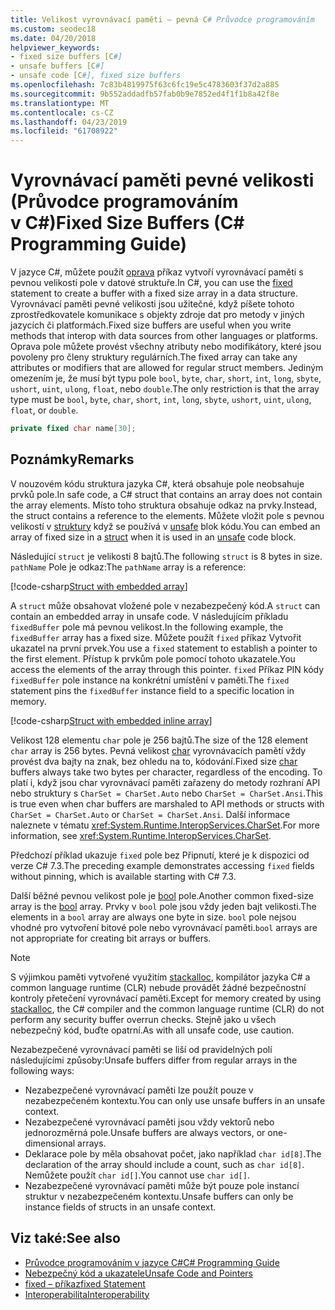 ```yaml
---
title: Velikost vyrovnávací paměti – pevná C# Průvodce programováním
ms.custom: seodec18
ms.date: 04/20/2018
helpviewer_keywords:
- fixed size buffers [C#]
- unsafe buffers [C#]
- unsafe code [C#], fixed size buffers
ms.openlocfilehash: 7c83b4819975f63c6fc19e5c4783603f37d2a885
ms.sourcegitcommit: 9b552addadfb57fab0b9e7852ed4f1f1b8a42f8e
ms.translationtype: MT
ms.contentlocale: cs-CZ
ms.lasthandoff: 04/23/2019
ms.locfileid: "61708922"
---
```

# <a name="fixed-size-buffers-c-programming-guide"></a><span data-ttu-id="d2456-102">Vyrovnávací paměti pevné velikosti (Průvodce programováním v C#)</span><span class="sxs-lookup"><span data-stu-id="d2456-102">Fixed Size Buffers (C# Programming Guide)</span></span>

<span data-ttu-id="d2456-103">V jazyce C#, můžete použít [oprava](../../language-reference/keywords/fixed-statement.md) příkaz vytvoří vyrovnávací paměti s pevnou velikostí pole v datové struktuře.</span><span class="sxs-lookup"><span data-stu-id="d2456-103">In C#, you can use the [fixed](../../language-reference/keywords/fixed-statement.md) statement to create a buffer with a fixed size array in a data structure.</span></span> <span data-ttu-id="d2456-104">Vyrovnávací paměti pevné velikosti jsou užitečné, když píšete tohoto zprostředkovatele komunikace s objekty zdroje dat pro metody v jiných jazycích či platformách.</span><span class="sxs-lookup"><span data-stu-id="d2456-104">Fixed size buffers are useful when you write methods that interop with data sources from other languages or platforms.</span></span> <span data-ttu-id="d2456-105">Oprava pole můžete provést všechny atributy nebo modifikátory, které jsou povoleny pro členy struktury regulárních.</span><span class="sxs-lookup"><span data-stu-id="d2456-105">The fixed array can take any attributes or modifiers that are allowed for regular struct members.</span></span> <span data-ttu-id="d2456-106">Jediným omezením je, že musí být typu pole `bool`, `byte`, `char`, `short`, `int`, `long`, `sbyte`, `ushort`, `uint`, `ulong`, `float`, nebo `double`.</span><span class="sxs-lookup"><span data-stu-id="d2456-106">The only restriction is that the array type must be `bool`, `byte`, `char`, `short`, `int`, `long`, `sbyte`, `ushort`, `uint`, `ulong`, `float`, or `double`.</span></span>

```csharp
private fixed char name[30];
```

## <a name="remarks"></a><span data-ttu-id="d2456-107">Poznámky</span><span class="sxs-lookup"><span data-stu-id="d2456-107">Remarks</span></span>

<span data-ttu-id="d2456-108">V nouzovém kódu struktura jazyka C#, která obsahuje pole neobsahuje prvků pole.</span><span class="sxs-lookup"><span data-stu-id="d2456-108">In safe code, a C# struct that contains an array does not contain the array elements.</span></span> <span data-ttu-id="d2456-109">Místo toho struktura obsahuje odkaz na prvky.</span><span class="sxs-lookup"><span data-stu-id="d2456-109">Instead, the struct contains a reference to the elements.</span></span> <span data-ttu-id="d2456-110">Můžete vložit pole s pevnou velikostí v [struktury](../../language-reference/keywords/struct.md) když se používá v [unsafe](../../language-reference/keywords/unsafe.md) blok kódu.</span><span class="sxs-lookup"><span data-stu-id="d2456-110">You can embed an array of fixed size in a [struct](../../language-reference/keywords/struct.md) when it is used in an [unsafe](../../language-reference/keywords/unsafe.md) code block.</span></span>

<span data-ttu-id="d2456-111">Následující `struct` je velikosti 8 bajtů.</span><span class="sxs-lookup"><span data-stu-id="d2456-111">The following `struct` is 8 bytes in size.</span></span> <span data-ttu-id="d2456-112">`pathName` Pole je odkaz:</span><span class="sxs-lookup"><span data-stu-id="d2456-112">The `pathName` array is a reference:</span></span>

[!code-csharp[Struct with embedded array](../../../../samples/snippets/csharp/keywords/FixedKeywordExamples.cs#6)]

<span data-ttu-id="d2456-113">A `struct` může obsahovat vložené pole v nezabezpečený kód.</span><span class="sxs-lookup"><span data-stu-id="d2456-113">A `struct` can contain an embedded array in unsafe code.</span></span> <span data-ttu-id="d2456-114">V následujícím příkladu `fixedBuffer` pole má pevnou velikost.</span><span class="sxs-lookup"><span data-stu-id="d2456-114">In the following example, the `fixedBuffer` array has a fixed size.</span></span> <span data-ttu-id="d2456-115">Můžete použít `fixed` příkaz Vytvořit ukazatel na první prvek.</span><span class="sxs-lookup"><span data-stu-id="d2456-115">You use a `fixed` statement to establish a pointer to the first element.</span></span> <span data-ttu-id="d2456-116">Přístup k prvkům pole pomocí tohoto ukazatele.</span><span class="sxs-lookup"><span data-stu-id="d2456-116">You access the elements of the array through this pointer.</span></span> <span data-ttu-id="d2456-117">`fixed` Příkaz PIN kódy `fixedBuffer` pole instance na konkrétní umístění v paměti.</span><span class="sxs-lookup"><span data-stu-id="d2456-117">The `fixed` statement pins the `fixedBuffer` instance field to a specific location in memory.</span></span>

[!code-csharp[Struct with embedded inline array](../../../../samples/snippets/csharp/keywords/FixedKeywordExamples.cs#7)]

<span data-ttu-id="d2456-118">Velikost 128 elementu `char` pole je 256 bajtů.</span><span class="sxs-lookup"><span data-stu-id="d2456-118">The size of the 128 element `char` array is 256 bytes.</span></span> <span data-ttu-id="d2456-119">Pevná velikost [char](../../language-reference/keywords/char.md) vyrovnávacích pamětí vždy provést dva bajty na znak, bez ohledu na to, kódování.</span><span class="sxs-lookup"><span data-stu-id="d2456-119">Fixed size [char](../../language-reference/keywords/char.md) buffers always take two bytes per character, regardless of the encoding.</span></span> <span data-ttu-id="d2456-120">To platí i, když jsou char vyrovnávací paměti zařazeny do metody rozhraní API nebo struktury s `CharSet = CharSet.Auto` nebo `CharSet = CharSet.Ansi`.</span><span class="sxs-lookup"><span data-stu-id="d2456-120">This is true even when char buffers are marshaled to API methods or structs with `CharSet = CharSet.Auto` or `CharSet = CharSet.Ansi`.</span></span> <span data-ttu-id="d2456-121">Další informace naleznete v tématu <xref:System.Runtime.InteropServices.CharSet>.</span><span class="sxs-lookup"><span data-stu-id="d2456-121">For more information, see <xref:System.Runtime.InteropServices.CharSet>.</span></span>

<span data-ttu-id="d2456-122">Předchozí příklad ukazuje `fixed` pole bez Připnutí, které je k dispozici od verze C# 7.3.</span><span class="sxs-lookup"><span data-stu-id="d2456-122">The  preceding example demonstrates accessing `fixed` fields without pinning, which is available starting with C# 7.3.</span></span>

<span data-ttu-id="d2456-123">Další běžné pevnou velikost pole je [bool](../../language-reference/keywords/bool.md) pole.</span><span class="sxs-lookup"><span data-stu-id="d2456-123">Another common fixed-size array is the [bool](../../language-reference/keywords/bool.md) array.</span></span> <span data-ttu-id="d2456-124">Prvky v `bool` pole jsou vždy jeden bajt velikosti.</span><span class="sxs-lookup"><span data-stu-id="d2456-124">The elements in a `bool` array are always one byte in size.</span></span> <span data-ttu-id="d2456-125">`bool` pole nejsou vhodné pro vytvoření bitové pole nebo vyrovnávací paměti.</span><span class="sxs-lookup"><span data-stu-id="d2456-125">`bool` arrays are not appropriate for creating bit arrays or buffers.</span></span>

> [!NOTE]
> <span data-ttu-id="d2456-126">S výjimkou paměti vytvořené využitím [stackalloc](../../language-reference/keywords/stackalloc.md), kompilátor jazyka C# a common language runtime (CLR) nebude provádět žádné bezpečnostní kontroly přetečení vyrovnávací paměti.</span><span class="sxs-lookup"><span data-stu-id="d2456-126">Except for memory created by using [stackalloc](../../language-reference/keywords/stackalloc.md), the C# compiler and the common language runtime (CLR) do not perform any security buffer overrun checks.</span></span> <span data-ttu-id="d2456-127">Stejně jako u všech nebezpečný kód, buďte opatrní.</span><span class="sxs-lookup"><span data-stu-id="d2456-127">As with all unsafe code, use caution.</span></span>

<span data-ttu-id="d2456-128">Nezabezpečené vyrovnávací paměti se liší od pravidelných polí následujícími způsoby:</span><span class="sxs-lookup"><span data-stu-id="d2456-128">Unsafe buffers differ from regular arrays in the following ways:</span></span>

- <span data-ttu-id="d2456-129">Nezabezpečené vyrovnávací paměti lze použít pouze v nezabezpečeném kontextu.</span><span class="sxs-lookup"><span data-stu-id="d2456-129">You can only use unsafe buffers in an unsafe context.</span></span>
- <span data-ttu-id="d2456-130">Nezabezpečené vyrovnávací paměti jsou vždy vektorů nebo jednorozměrná pole.</span><span class="sxs-lookup"><span data-stu-id="d2456-130">Unsafe buffers are always vectors, or one-dimensional arrays.</span></span>
- <span data-ttu-id="d2456-131">Deklarace pole by měla obsahovat počet, jako například `char id[8]`.</span><span class="sxs-lookup"><span data-stu-id="d2456-131">The declaration of the array should include a count, such as `char id[8]`.</span></span> <span data-ttu-id="d2456-132">Nemůžete použít `char id[]`.</span><span class="sxs-lookup"><span data-stu-id="d2456-132">You cannot use `char id[]`.</span></span>
- <span data-ttu-id="d2456-133">Nezabezpečené vyrovnávací paměti může být pouze pole instancí struktur v nezabezpečeném kontextu.</span><span class="sxs-lookup"><span data-stu-id="d2456-133">Unsafe buffers can only be instance fields of structs in an unsafe context.</span></span>

## <a name="see-also"></a><span data-ttu-id="d2456-134">Viz také:</span><span class="sxs-lookup"><span data-stu-id="d2456-134">See also</span></span>

- [<span data-ttu-id="d2456-135">Průvodce programováním v jazyce C#</span><span class="sxs-lookup"><span data-stu-id="d2456-135">C# Programming Guide</span></span>](../index.md)
- [<span data-ttu-id="d2456-136">Nebezpečný kód a ukazatele</span><span class="sxs-lookup"><span data-stu-id="d2456-136">Unsafe Code and Pointers</span></span>](index.md)
- [<span data-ttu-id="d2456-137">fixed – příkaz</span><span class="sxs-lookup"><span data-stu-id="d2456-137">fixed Statement</span></span>](../../language-reference/keywords/fixed-statement.md)
- [<span data-ttu-id="d2456-138">Interoperabilita</span><span class="sxs-lookup"><span data-stu-id="d2456-138">Interoperability</span></span>](../interop/index.md)
